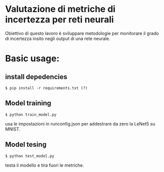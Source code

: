 # Valutazione di metriche di incertezza per reti neurali

Obiettivo di questo lavoro è sviluppare metodologie per monitorare il grado di incertezza insito negli output di una rete neurale.

# Basic usage:

## install depedencies

    $ pip install -r requirements.txt (?)

## Model training

    $ python train_model.py 
    
usa le impostazioni in runconfig.json per addestrare da zero la LeNet5 su MNIST.


## Model tesing

    $ python test_model.py

testa il modello e tira fuori le metriche.
